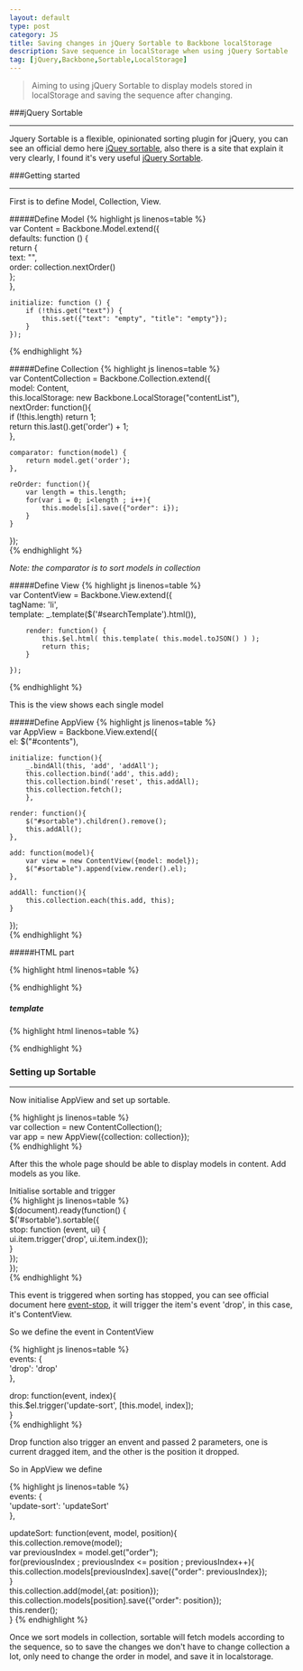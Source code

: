 ```yaml
---
layout: default
type: post
category: JS
title: Saving changes in jQuery Sortable to Backbone localStorage
description: Save sequence in localStorage when using jQuery Sortable
tag: [jQuery,Backbone,Sortable,LocalStorage]
---
```


> Aiming to using jQuery Sortable to display models stored in localStorage and saving the sequence after changing.

###jQuery Sortable
***
Jquery Sortable is a flexible, opinionated sorting plugin for jQuery, you can see an official demo here [jQuey sortable](https://jqueryui.com/sortable/), also there is a site that explain it very clearly, I found it's very useful [jQuery Sortable](http://johnny.github.io/jquery-sortable/).



###Getting started
***

First is to define Model, Collection, View.

#####Define Model
{% highlight js linenos=table %}  
var Content = Backbone.Model.extend({  
	defaults: function () {  
		return {  
			text: "",  
			order: collection.nextOrder()  
		};  
	},  
	
	initialize: function () {  
		if (!this.get("text")) {  
			this.set({"text": "empty", "title": "empty"});  
        }  
    });  
{% endhighlight %} 

#####Define Collection
{% highlight js linenos=table %}  
var ContentCollection = Backbone.Collection.extend({  
	model: Content,  
	this.localStorage: new Backbone.LocalStorage("contentList"),  
	nextOrder: function(){  
		if (!this.length) return 1;  
		return this.last().get('order') + 1;  
	},  

	comparator: function(model) {  
		return model.get('order');  
	},  
	
	reOrder: function(){  
		var length = this.length;  
		for(var i = 0; i<length ; i++){  
			this.models[i].save({"order": i});  
		}  
	} 
});  
{% endhighlight %}

_Note: the comparator is to sort models in collection_

#####Define View
{% highlight js linenos=table %}  
	var ContentView = Backbone.View.extend({  
        tagName: 'li',  
        template: _.template($('#searchTemplate').html()),  

        render: function() {  
            this.$el.html( this.template( this.model.toJSON() ) );  
            return this;  
        }  

    });

{% endhighlight %}

This is the view shows each single model

#####Define AppView
{% highlight js linenos=table %}  
var AppView = Backbone.View.extend({  
	el: $("#contents"),  
	
	initialize: function(){  
		_.bindAll(this, 'add', 'addAll');  
		this.collection.bind('add', this.add);  
		this.collection.bind('reset', this.addAll);  
		this.collection.fetch();  
		},  

	render: function(){  
		$("#sortable").children().remove();  
		this.addAll();  
	},  
	
	add: function(model){  
		var view = new ContentView({model: model});  
		$("#sortable").append(view.render().el);  
	},  
	
	addAll: function(){  
		this.collection.each(this.add, this);  
	}  
});  
{% endhighlight %}

#####HTML part

{% highlight html linenos=table %}  
<div id="contents">  
	<ul id="sortable">  
	</ul>  
</div>  
{% endhighlight %}

##### template

{% highlight html linenos=table %}
<script type="text/template" id="searchTemplate">  
	<div class="show-content">  
		<label><%- text %></label>  
	</div>  
</script>   
{% endhighlight %}


### Setting up Sortable
***

Now initialise AppView and set up sortable.

{% highlight js linenos=table %}  
    var collection = new ContentCollection();  
    var app = new AppView({collection: collection});  
{% endhighlight %}  

After this the whole page should be able to display models in content. Add models as you like.  


Initialise sortable and trigger  
{% highlight js linenos=table %}  
$(document).ready(function() {  
	$('#sortable').sortable({  
		stop: function (event, ui) {  
			ui.item.trigger('drop', ui.item.index());  
		}  
	});  
});  
{% endhighlight %}  

This event is triggered when sorting has stopped, you can see official document here [event-stop](http://api.jqueryui.com/sortable/#event-stop), it will trigger the item's event 'drop', in this case, it's ContentView.

So we define the event in ContentView  

{% highlight js linenos=table %}  
events: {  
	'drop': 'drop'  
},  

drop: function(event, index){  
	this.$el.trigger('update-sort', [this.model, index]);  
}  
{% endhighlight %}  

Drop function also trigger an envent and passed 2 parameters, one is current dragged item, and the other is the position it dropped.  
 
So in AppView we define 
 
{% highlight js linenos=table %}  
events: {  
	'update-sort': 'updateSort'  
},  

updateSort: function(event, model, position){  
	this.collection.remove(model);  
	var previousIndex = model.get("order");  
	for(previousIndex ; previousIndex <= position ; previousIndex++){  
		this.collection.models[previousIndex].save({"order": previousIndex});  
	}  
	this.collection.add(model,{at: position});  
	this.collection.models[position].save({"order": position});  
	this.render();  
}
{% endhighlight %}  


Once we sort models in collection, sortable will fetch models according to the sequence, so to save the changes we don't have to change collection a lot, only need to change the order in model, and save it in localstorage.
